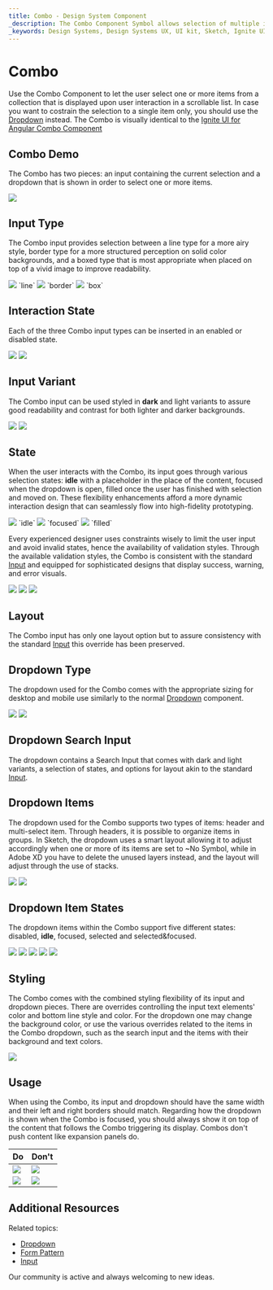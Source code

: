 ```yaml
---
title: Combo - Design System Component
_description: The Combo Component Symbol allows selection of multiple items from a collection.
_keywords: Design Systems, Design Systems UX, UI kit, Sketch, Ignite UI for Angular, Sketch to Angular, Sketch to Angular, Angular, Angular Design System, Export code from Sketch, Design Kits for Angular, Sketch HTML, Sketch to HTML, Sketch UI kits
---
```


# Combo

Use the Combo Component to let the user select one or more items from a collection that is displayed upon user interaction in a scrollable list. In case you want to costrain the selection to a single item only, you should use the [Dropdown](dropdown.md) instead. The Combo is visually identical to the [Ignite UI for Angular Combo Component](https://www.infragistics.com/products/ignite-ui-angular/angular/components/combo.html)

## Combo Demo

The Combo has two pieces: an input containing the current selection and a dropdown that is shown in order to select one or more items.

<img class="responsive-img" src="../images/combo_demo.png" srcset="../images/combo_demo@2x.png 2x" />

## Input Type

The Combo input provides selection between a line type for a more airy style, border type for a more structured perception on solid color backgrounds, and a boxed type that is most appropriate when placed on top of a vivid image to improve readability.

<img class="responsive-img" src="../images/combo_demo.png" srcset="../images/combo_demo@2x.png 2x" />
`line`

<img class="responsive-img" src="../images/combo_border.png" srcset="../images/combo_border@2x.png 2x" />
`border`

<img class="responsive-img" src="../images/combo_box.png" srcset="../images/combo_box@2x.png 2x" />
`box`

## Interaction State

Each of the three Combo input types can be inserted in an enabled or disabled state.

<img class="responsive-img" src="../images/combo_enabledstate.png" srcset="../images/combo_enabledstate@2x.png 2x" />
<img class="responsive-img" src="../images/combo_disabledstate.png" srcset="../images/combo_disabledstate@2x.png 2x" />

## Input Variant

The Combo input can be used styled in **dark** and light variants to assure good readability and contrast for both lighter and darker backgrounds.

<img class="responsive-img" src="../images/combo_demo.png" srcset="../images/combo_demo@2x.png 2x" />
<img class="responsive-img" src="../images/combo_light.png" srcset="../images/combo_light@2x.png 2x" />

## State

When the user interacts with the Combo, its input goes through various selection states: **idle** with a placeholder in the place of the content, focused when the dropdown is open, filled once the user has finished with selection and moved on. These flexibility enhancements afford a more dynamic interaction design that can seamlessly flow into high-fidelity prototyping.

<img class="responsive-img" src="../images/combo_idle.png" srcset="../images/combo_idle@2x.png 2x" />
`idle`

<img class="responsive-img" src="../images/combo_focused.png" srcset="../images/combo_focused@2x.png 2x" />
`focused`

<img class="responsive-img" src="../images/combo_filled.png" srcset="../images/combo_filled@2x.png 2x" />
`filled`

Every experienced designer uses constraints wisely to limit the user input and avoid invalid states, hence the availability of validation styles. Through the available validation styles, the Combo is consistent with the standard [Input](input.md) and equipped for sophisticated designs that display success, warning, and error visuals.

<img class="responsive-img" src="../images/combo_success.png" srcset="../images/combo_success@2x.png 2x" />
<img class="responsive-img" src="../images/combo_warning.png" srcset="../images/combo_warning@2x.png 2x" />
<img class="responsive-img" src="../images/combo_error.png" srcset="../images/combo_error@2x.png 2x" />

## Layout

The Combo input has only one layout option but to assure consistency with the standard [Input](input.md) this override has been preserved.

## Dropdown Type

The dropdown used for the Combo comes with the appropriate sizing for desktop and mobile use similarly to the normal [Dropdown](dropdown.md) component.

<img class="responsive-img" src="../images/combo_desktop.png" srcset="../images/combo_desktop@2x.png 2x" />
<img class="responsive-img" src="../images/combo_mobile.png" srcset="../images/combo_mobile@2x.png 2x" />

## Dropdown Search Input

The dropdown contains a Search Input that comes with dark and light variants, a selection of states, and options for layout akin to the standard [Input](input.md).

## Dropdown Items

The dropdown used for the Combo supports two types of items: header and multi-select item. Through headers, it is possible to organize items in groups. In Sketch, the dropdown uses a smart layout allowing it to adjust accordingly when one or more of its items are set to ~No Symbol, while in Adobe XD you have to delete the unused layers instead, and the layout will adjust through the use of stacks.

<img class="responsive-img" src="../images/combo_header.png" srcset="../images/combo_header@2x.png 2x" />
<img class="responsive-img" src="../images/combo_multiselect_item.png" srcset="../images/combo_multiselect_item@2x.png 2x" />

## Dropdown Item States

The dropdown items within the Combo support five different states: disabled, **idle**, focused, selected and selected&focused.

<img class="responsive-img" src="../images/combo_item_disabled.png" srcset="../images/combo_item_disabled@2x.png 2x" />
<img class="responsive-img" src="../images/combo_item_idle.png" srcset="../images/combo_item_idle@2x.png 2x" />
<img class="responsive-img" src="../images/combo_item_focused.png" srcset="../images/combo_item_focused@2x.png 2x" />
<img class="responsive-img" src="../images/combo_item_selected.png" srcset="../images/combo_item_selected@2x.png 2x" />
<img class="responsive-img" src="../images/combo_item_selected_focused.png" srcset="../images/combo_item_selected_focused@2x.png 2x" />

## Styling

The Combo comes with the combined styling flexibility of its input and dropdown pieces. There are overrides controlling the input text elements' color and bottom line style and color. For the dropdown one may change the background color, or use the various overrides related to the items in the Combo dropdown, such as the search input and the items with their background and text colors.

<img class="responsive-img" src="../images/combo_styling.png" srcset="../images/combo_styling@2x.png 2x" />

## Usage

When using the Combo, its input and dropdown should have the same width and their left and right borders should match. Regarding how the dropdown is shown when the Combo is focused, you should always show it on top of the content that follows the Combo triggering its display. Combos don't push content like expansion panels do.

| Do                                                                           | Don't                                                                            |
| ---------------------------------------------------------------------------- | -------------------------------------------------------------------------------- |
| <img class="responsive-img" src="../images/combo_do1.png" srcset="../images/combo_do1@2x.png 2x" /> | <img class="responsive-img" src="../images/combo_dont1.png" srcset="../images/combo_dont1@2x.png 2x" /> |
| <img class="responsive-img" src="../images/combo_do2.png" srcset="../images/combo_do2@2x.png 2x" /> | <img class="responsive-img" src="../images/combo_dont2.png" srcset="../images/combo_dont2@2x.png 2x" /> |

## Additional Resources

Related topics:

- [Dropdown](dropdown.md)
- [Form Pattern](../patterns/form.md)
- [Input](input.md)
  <div class="divider--half"></div>

Our community is active and always welcoming to new ideas.

